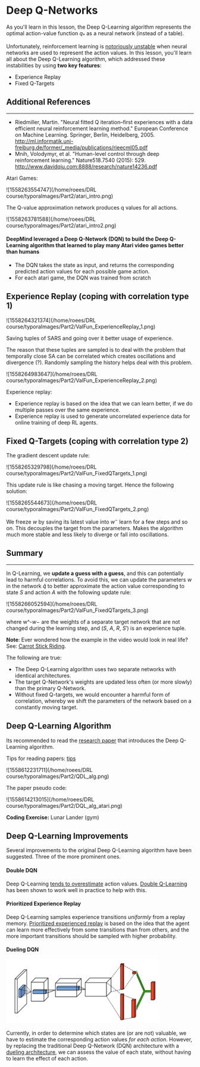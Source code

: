 # Deep Q-Networks



As you'll learn in this lesson, the Deep Q-Learning algorithm represents the optimal action-value function $q_*​$ as a neural network (instead of a table).

Unfortunately, reinforcement learning is [notoriously unstable](http://citeseerx.ist.psu.edu/viewdoc/download?doi=10.1.1.73.3097&rep=rep1&type=pdf) when neural networks are used to represent the action values. In this lesson, you'll learn all about the Deep Q-Learning algorithm, which addressed these instabilities by using **two key features**:

- Experience Replay
- Fixed Q-Targets

## Additional References

------

- Riedmiller, Martin. "Neural fitted Q iteration–first experiences with a data efficient neural reinforcement learning method." European Conference on Machine Learning. Springer, Berlin, Heidelberg, 2005. <http://ml.informatik.uni-freiburg.de/former/_media/publications/rieecml05.pdf>
- Mnih, Volodymyr, et al. "Human-level control through deep reinforcement learning." Nature518.7540 (2015): 529. <http://www.davidqiu.com:8888/research/nature14236.pdf>





Atari Games:

![1558263554747](/home/roees/DRL course/typoraImages/Part2/atari_intro.png)

The Q-value approximation network produces q values for all actions.

![1558263781588](/home/roees/DRL course/typoraImages/Part2/atari_intro2.png)



####  DeepMind leveraged a **Deep Q-Network (DQN)** to build the Deep Q-Learning algorithm that learned to play many Atari video games better than humans

- The DQN takes the state as input, and returns the corresponding predicted action values for each possible game action.
- For each atari game, the DQN was trained from scratch



## Experience Replay (coping with correlation type 1)

![1558264321374](/home/roees/DRL course/typoraImages/Part2/ValFun_ExperienceReplay_1.png)



Saving tuples of SARS and going over it better usage of experience.

The reason that these tuples are sampled is to deal with the problem that temporally close SA can be correlated which creates oscillations and divergence (?). Randomly sampling the history helps deal with this problem.

![1558264983647](/home/roees/DRL course/typoraImages/Part2/ValFun_ExperienceReplay_2.png)



Experience replay:

- Experience replay is based on the idea that we can learn better, if we do multiple passes over the same experience.
- Experience replay is used to generate uncorrelated experience data for online training of deep RL agents.



## Fixed Q-Targets  (coping with correlation type 2)

The gradient descent update rule:

![1558265329798](/home/roees/DRL course/typoraImages/Part2/ValFun_FixedQTargets_1.png)



This update rule is like chasing a moving target. Hence the following solution:

![1558265544673](/home/roees/DRL course/typoraImages/Part2/ValFun_FixedQTargets_2.png)

We freeze $w$ by saving its latest value into $w^-$ learn for a few steps and so on. This decouples the target from the parameters. Makes the algorithm much more stable and less likely to diverge or fall into oscillations.

## Summary

------

In Q-Learning, we **update a guess with a guess**, and this can potentially lead to harmful correlations. To avoid this, we can update the parameters *w* in the network $\hat{q}$ to better approximate the action value corresponding to state *S* and action *A* with the following update rule:

![1558266052594](/home/roees/DRL course/typoraImages/Part2/ValFun_FixedQTargets_3.png)

where w^-*w*− are the weights of a separate target network that are not changed during the learning step, and (*S*, *A*, *R*, *S*′) is an experience tuple.

**Note**: Ever wondered how the example in the video would look in real life? See: [Carrot Stick Riding](https://www.youtube.com/watch?v=-PVFBGN_zoM).



The following are true:

- The Deep Q-Learning algorithm uses two separate networks with identical architectures.
- The target Q-Network's weights are updated less often (or more slowly) than the primary Q-Network.
- Without fixed Q-targets, we would encounter a harmful form of correlation, whereby we shift the parameters of the network based on a constantly moving target.



## Deep Q-Learning Algorithm

Its recommended to read the [research paper](https://storage.googleapis.com/deepmind-media/dqn/DQNNaturePaper.pdf) that introduces the Deep Q-Learning algorithm.

Tips for reading papers: [tips](https://violentmetaphors.com/2013/08/25/how-to-read-and-understand-a-scientific-paper-2/)

![1558612231711](/home/roees/DRL course/typoraImages/Part2/QDL_alg.png)

The paper pseudo code:

![1558614213015](/home/roees/DRL course/typoraImages/Part2/DQL_alg_atari.png)



**Coding Exercise:** Lunar Lander (gym)



## Deep Q-Learning Improvements

Several improvements to the original Deep Q-Learning algorithm have been suggested. Three of the more prominent ones.

#### Double DQN

Deep Q-Learning [tends to overestimate](https://www.ri.cmu.edu/pub_files/pub1/thrun_sebastian_1993_1/thrun_sebastian_1993_1.pdf) action values. [Double Q-Learning](https://arxiv.org/abs/1509.06461) has been shown to work well in practice to help with this.

#### Prioritized Experience Replay


Deep Q-Learning samples experience transitions *uniformly* from a replay memory. [Prioritized experienced replay](https://arxiv.org/abs/1511.05952) is based on the idea that the agent can learn more effectively from some transitions than from others, and the more important transitions should be sampled with higher probability.

#### Dueling DQN

<img src='typoraImages/Part2/dueling-q-network.png' style="zoom:40%">

Currently, in order to determine which states are (or are not) valuable, we have to estimate the corresponding action values *for each action*. However, by replacing the traditional Deep Q-Network (DQN) architecture with a [dueling architecture](https://arxiv.org/abs/1511.06581), we can assess the value of each state, without having to learn the effect of each action.